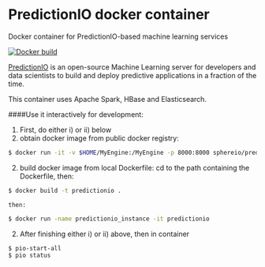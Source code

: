
# PredictionIO docker container
Docker container for PredictionIO-based machine learning services

[![Docker build](http://dockeri.co/image/sphereio/predictionio)](https://registry.hub.docker.com/u/sphereio/predictionio/)

[PredictionIO](https://prediction.io) is an open-source Machine Learning
server for developers and data scientists to build and deploy predictive
applications in a fraction of the time.

This container uses Apache Spark, HBase and Elasticsearch.

####Use it interactively for development:
1. First, do either i) or ii) below
  1. obtain docker image from public docker registry:

  ```Bash
  $ docker run -it -v $HOME/MyEngine:/MyEngine -p 8000:8000 sphereio/predictionio /bin/bash
  ```
  2. build docker image from local Dockerfile:
    cd to the path containing the Dockerfile, then:
```Bash
$ docker build -t predictionio .
```
    then:
```Bash
$ docker run -name predictionio_instance -it predictionio
```

2. After finishing either i) or ii) above,
  then in container 
```Bash
$ pio-start-all
$ pio status
```




